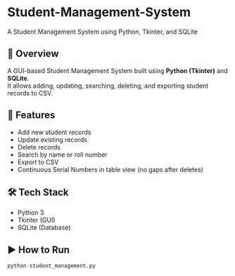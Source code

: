 # Student-Management-System
A Student Management System using Python, Tkinter, and SQLite

## 📌 Overview
A GUI-based Student Management System built using **Python (Tkinter)** and **SQLite**.  
It allows adding, updating, searching, deleting, and exporting student records to CSV.

## 🚀 Features
- Add new student records  
- Update existing records  
- Delete records  
- Search by name or roll number  
- Export to CSV  
- Continuous Serial Numbers in table view (no gaps after deletes)

## 🛠 Tech Stack
- Python 3  
- Tkinter (GUI)  
- SQLite (Database)  

## ▶️ How to Run
```bash
python student_management.py

